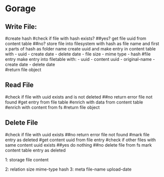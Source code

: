 Gorage
===

Write File:
---

 #create hash 
 #check if file with hash exists?
  ##yes?
    get file uuid from content table
  ##no?
    store file into filesystem with hash as file name and first x parts of hash as folder name
    create uuid and make entry in content table with
        - uuid
        - create date
        - delete date
        - file size
        - mime type
        - hash
#file entry
    make entry into filetable with:
        - uuid
        - content uuid
        - original-name
        - create date
        - delete date    
#return file object

Read File
--- 

#check if file with uuid exists and is not deleted
    ##no 
        return error file not found
#get entry from file table
#enrich with data from content table
#enrich with content from fs
#return file object

Delete File
---

#check if file with uuid exists
    ##no 
        return error file not found
#mark file entry as deleted
#get content uuid from file entry
#check if other files with same content uuid exists
    ##yes
        do nothing
    ##no
        delete file from fs
        mark content table entry as deleted




1: storage
    file content

2: relation
    size
    mime-type
    hash
3: meta
    file-name
    upload-date

